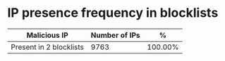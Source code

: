 # IP presence frequency in blocklists
| Malicious IP | Number of IPs | % |
|----|----|----|
| Present in 2 blocklists | 9763 | 100.00% |
